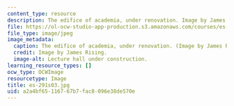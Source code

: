 ```yaml
---
content_type: resource
description: The edifice of academia, under renovation. Image by James Rising.
file: https://ol-ocw-studio-app-production.s3.amazonaws.com/courses/es-291-learning-seminar-experiments-in-education-spring-2003/a2a4bf65116767b7fac8096e38de570e_es-291s03.jpg
file_type: image/jpeg
image_metadata:
  caption: The edifice of academia, under renovation. (Image by James Rising.)
  credit: Image by James Rising.
  image-alt: Lecture hall under construction.
learning_resource_types: []
ocw_type: OCWImage
resourcetype: Image
title: es-291s03.jpg
uid: a2a4bf65-1167-67b7-fac8-096e38de570e
---
```

